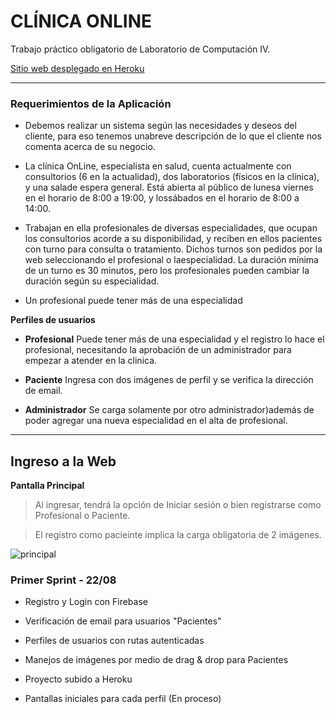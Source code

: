 # **CLÍNICA ONLINE**

Trabajo práctico obligatorio de Laboratorio de Computación IV.

[Sitio web desplegado en Heroku](https://sebastian-aguirre-clinica.herokuapp.com)

-----

### Requerimientos de la Aplicación

* Debemos realizar un sistema según las necesidades y deseos del cliente, para eso tenemos unabreve descripción de lo que el cliente nos comenta acerca de su negocio.

* La clínica OnLine, especialista en salud, cuenta actualmente con consultorios (6 en la actualidad), dos laboratorios (físicos en la clínica), y una salade espera general. Está abierta al público de lunesa viernes en el horario de 8:00 a 19:00, y lossábados en el horario de 8:00 a 14:00.

* Trabajan en ella profesionales de diversas especialidades, que ocupan los consultorios acorde a su disponibilidad, y reciben en ellos pacientes con turno para consulta o tratamiento. Dichos turnos son pedidos por la web seleccionando el profesional o laespecialidad. La duración mínima de un turno es 30 minutos, pero los profesionales pueden cambiar la duración según su especialidad. 

* Un profesional puede tener más de una especialidad

**Perfiles de usuarios**

* **Profesional** Puede tener más de una especialidad y el registro lo hace el profesional, necesitando la aprobación de un administrador para empezar a atender en la clinica.

* **Paciente** Ingresa con dos imágenes de perfil y se verifica la dirección de email.

* **Administrador** Se carga solamente por otro administrador)además de poder agregar una nueva especialidad en el alta de profesional.

----
## Ingreso a la Web

**Pantalla Principal**
>Al ingresar, tendrá la opción de Iniciar sesión o bien registrarse como Profesional o Paciente.

>El registro como pacieinte implica la carga obligatoria de 2 imágenes.

![principal](https://firebasestorage.googleapis.com/v0/b/clinica-online-3b015.appspot.com/o/readme%2Flogin.gif?alt=media&token=ac01ef19-4790-408c-a870-5428e92584ee)


### Primer Sprint - 22/08

* Registro y Login con Firebase

* Verificación de email para usuarios "Pacientes"

* Perfiles de usuarios con rutas autenticadas

* Manejos de imágenes por medio de drag & drop para  Pacientes

* Proyecto subido a Heroku

* Pantallas iniciales para cada perfil (En proceso)
